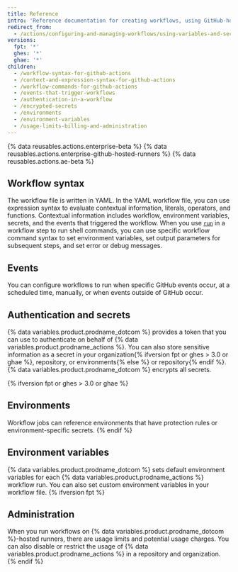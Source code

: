 ```yaml
---
title: Reference
intro: 'Reference documentation for creating workflows, using GitHub-hosted runners, and authentication.'
redirect_from:
  - /actions/configuring-and-managing-workflows/using-variables-and-secrets-in-a-workflow
versions:
  fpt: '*'
  ghes: '*'
  ghae: '*'
children:
  - /workflow-syntax-for-github-actions
  - /context-and-expression-syntax-for-github-actions
  - /workflow-commands-for-github-actions
  - /events-that-trigger-workflows
  - /authentication-in-a-workflow
  - /encrypted-secrets
  - /environments
  - /environment-variables
  - /usage-limits-billing-and-administration
---
```

{% data reusables.actions.enterprise-beta %}
{% data reusables.actions.enterprise-github-hosted-runners %}
{% data reusables.actions.ae-beta %}
## Workflow syntax
The workflow file is written in YAML. In the YAML workflow file, you can use expression syntax to evaluate contextual information, literals, operators, and functions. Contextual information includes workflow, environment variables, secrets, and the events that triggered the workflow. When you use [`run`](/actions/reference/workflow-syntax-for-github-actions#jobsjob_idstepsrun) in a workflow step to run shell commands, you can use specific workflow command syntax to set environment variables, set output parameters for subsequent steps, and set error or debug messages.
## Events

You can configure workflows to run when specific GitHub events occur, at a scheduled time, manually, or when events outside of GitHub occur.

## Authentication and secrets

{% data variables.product.prodname_dotcom %} provides a token that you can use to authenticate on behalf of {% data variables.product.prodname_actions %}. You can also store sensitive information as a secret in your organization{% ifversion fpt or ghes > 3.0 or ghae %}, repository, or environments{% else %} or repository{% endif %}. {% data variables.product.prodname_dotcom %} encrypts all secrets.

{% ifversion fpt or ghes > 3.0 or ghae %}
## Environments
Workflow jobs can reference environments that have protection rules or environment-specific secrets.
{% endif %}
## Environment variables
{% data variables.product.prodname_dotcom %} sets default environment variables for each {% data variables.product.prodname_actions %} workflow run. You can also set custom environment variables in your workflow file.
{% ifversion fpt %}
## Administration
When you run workflows on {% data variables.product.prodname_dotcom %}-hosted runners, there are usage limits and potential usage charges. You can also disable or restrict the usage of {% data variables.product.prodname_actions %} in a repository and organization.
{% endif %}

